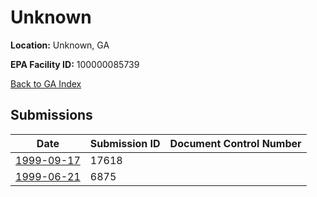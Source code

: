 # Unknown

**Location:** Unknown, GA

**EPA Facility ID:** 100000085739

[Back to GA Index](../../index.md)

## Submissions

| Date | Submission ID | Document Control Number |
|------|--------------|-------------------------|
| [1999-09-17](submissions/17618.md) | 17618 |  |
| [1999-06-21](submissions/6875.md) | 6875 |  |
